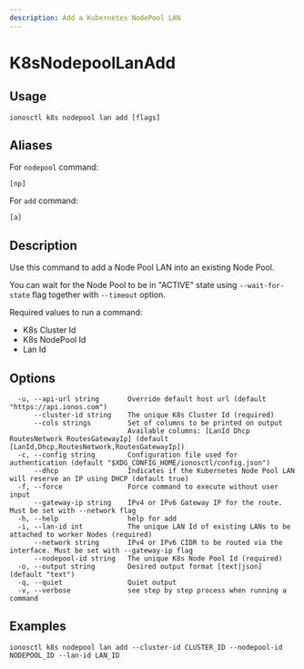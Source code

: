```yaml
---
description: Add a Kubernetes NodePool LAN
---
```


# K8sNodepoolLanAdd

## Usage

```text
ionosctl k8s nodepool lan add [flags]
```

## Aliases

For `nodepool` command:

```text
[np]
```

For `add` command:

```text
[a]
```

## Description

Use this command to add a Node Pool LAN into an existing Node Pool.

You can wait for the Node Pool to be in "ACTIVE" state using `--wait-for-state` flag together with `--timeout` option.

Required values to run a command:

* K8s Cluster Id
* K8s NodePool Id
* Lan Id

## Options

```text
  -u, --api-url string       Override default host url (default "https://api.ionos.com")
      --cluster-id string    The unique K8s Cluster Id (required)
      --cols strings         Set of columns to be printed on output 
                             Available columns: [LanId Dhcp RoutesNetwork RoutesGatewayIp] (default [LanId,Dhcp,RoutesNetwork,RoutesGatewayIp])
  -c, --config string        Configuration file used for authentication (default "$XDG_CONFIG_HOME/ionosctl/config.json")
      --dhcp                 Indicates if the Kubernetes Node Pool LAN will reserve an IP using DHCP (default true)
  -f, --force                Force command to execute without user input
      --gateway-ip string    IPv4 or IPv6 Gateway IP for the route. Must be set with --network flag
  -h, --help                 help for add
  -i, --lan-id int           The unique LAN Id of existing LANs to be attached to worker Nodes (required)
      --network string       IPv4 or IPv6 CIDR to be routed via the interface. Must be set with --gateway-ip flag
      --nodepool-id string   The unique K8s Node Pool Id (required)
  -o, --output string        Desired output format [text|json] (default "text")
  -q, --quiet                Quiet output
  -v, --verbose              see step by step process when running a command
```

## Examples

```text
ionosctl k8s nodepool lan add --cluster-id CLUSTER_ID --nodepool-id NODEPOOL_ID --lan-id LAN_ID
```

